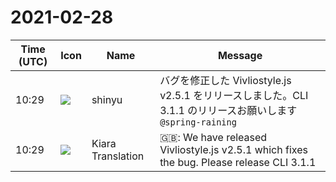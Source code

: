 # 2021-02-28

|Time (UTC)|Icon|Name|Message|
|---|---|---|---|
|10:29|![](https://avatars.slack-edge.com/2018-04-27/354445776386_e258f5ed5ba887b08668_72.jpg)|shinyu|バグを修正した Vivliostyle.js v2.5.1 をリリースしました。CLI 3.1.1 のリリースお願いします `@spring-raining`|
|10:29|![](https://avatars.slack-edge.com/2021-03-01/1807880975282_5c8ad89e782096649baa_72.png)|Kiara Translation|🇬🇧: We have released Vivliostyle.js v2.5.1 which fixes the bug. Please release CLI 3.1.1|

